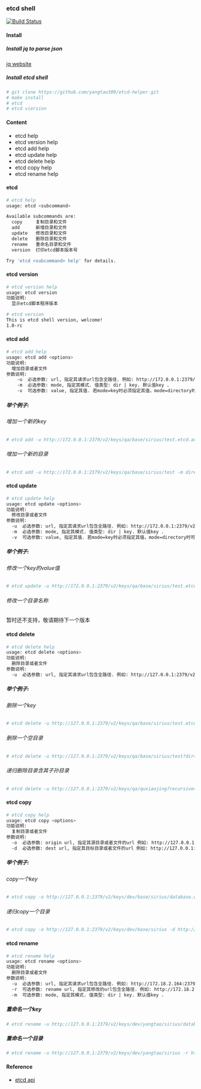 
### etcd shell 
[![Build Status](https://travis-ci.org/yangtao309/etcd-helper.png?branch=master)](https://travis-ci.org/yangtao309/etcd-helper)

#### Install

##### Install jq to parse json

[jq website](https://stedolan.github.io/jq/)

##### Install etcd shell

```bash
# git clone https://github.com/yangtao309/etcd-helper.git
# make install
# etcd 
# etcd viersion
```

#### Content 

*	etcd help
*	etcd version help
*	etcd add help
*	etcd update help
*	etcd delete help
*	etcd copy help
* etcd rename help

#### etcd

```bash
# etcd help
usage: etcd <subcommand>

Available subcommands are:
  copy     复制目录和文件
  add      新增目录和文件
  update   修改目录和文件
  delete   删除目录和文件
  rename   重命名目录和文件
  version  打印etcd脚本版本号

Try 'etcd <subcommand> help' for details.
```

#### etcd version 

```bash
# etcd version help
usage: etcd version
功能说明:
  显示etcd脚本程序版本

# etcd version
This is etcd shell version, welcome!
1.0-rc
```

#### etcd add 

```bash
# etcd add help
usage: etcd add <options>
功能说明:
  增加目录或者文件
参数说明:
	-u	必选参数: url, 指定其请求url包含全路径. 例如: http://172.0.0.1:2379/v2/keys/dev/yangtao .
	-m	必选参数: mode, 指定其模式. 值类型: dir | key. 默认值key . 
	-v	可选参数: value, 指定其值. 若mode=key时必须指定其值，mode=directory时可选 .
```

##### 举个例子:

###### 增加一个新的key

```bash
# etcd add -u http://172.0.0.1:2379/v2/keys/qa/base/sirius/test.etcd.add -m key -v "hello world" 
```

###### 增加一个新的目录
```bash
# etcd add -u http://172.0.0.1:2379/v2/keys/qa/base/sirius/test -m directory
```

#### etcd update

```bash
# etcd update help
usage: etcd update <options>
功能说明:
  修改目录或者文件
参数说明:
  -u  必选参数: url, 指定其请求url包含全路径. 例如: http://172.0.0.1:2379/v2/keys/dev/yangtao .
  -m  必选参数: mode, 指定其模式. 值类型: dir | key. 默认值key . 
  -v  可选参数: value, 指定其值. 若mode=key时必须指定其值，mode=directory时可选 .
```

##### 举个例子:

###### 修改一个key的value值

```bash
# etcd update -u http://172.0.0.1:2379/v2/keys/qa/base/sirius/test.etcd.add -m key -v "updated value"
```

###### 修改一个目录名称

暂时还不支持，敬请期待下一个版本

#### etcd delete

```bash
# etcd delete help
usage: etcd delete <options>
功能说明:
  删除目录或者文件
参数说明:
  -u  必选参数: url, 指定其请求url包含全路径. 例如: http://127.0.0.1:2379/v2/keys/dev/yangtao .
```

##### 举个例子:

###### 删除一个key

```bash
# etcd delete -u http://127.0.0.1:2379/v2/keys/qa/base/sirius/test.etcd.add
```

###### 删除一个空目录

```bash
# etcd delete -u http://127.0.0.1:2379/v2/keys/qa/base/sirius/test?dir=true
```

###### 递归删除目录含其子孙目录

```bash
# etcd delete -u http://127.0.0.1:2379/v2/keys/qa/quxiaojing?recursive=true
```

#### etcd copy

```bash
# etcd copy help
usage: etcd copy <options>
功能说明:
  复制目录或者文件
参数说明:
  -o  必选参数: origin url, 指定其源目录或者文件的url 例如: http://127.0.0.1:2379/v2/keys/dev/yangtao .
  -d  必选参数: dest url, 指定其目标目录或者文件的url 例如: http://127.0.0.1:2379/v2/keys/qa/yangtao .
```

##### 举个例子:

###### copy一个key

```bash
# etcd copy -o http://127.0.0.1:2379/v2/keys/dev/base/sirius/database.username -d http://127.0.0.1:2379/v2/keys/qa/base/sirius/database.username
```

###### 递归copy一个目录

```bash
# etcd copy -o http://127.0.0.1:2379/v2/keys/dev/base/sirius -d http://127.0.0.1:2379/v2/keys/qa/base/sirius
```

#### etcd rename

```bash
# etcd rename help
usage: etcd rename <options>
功能说明:
  删除目录或者文件
参数说明:
  -u  必选参数: url, 指定其请求url包含全路径. 例如: http://172.18.2.164:2379/v2/keys/dev/yangtao .
  -r  可选参数: rename url, 指定其修改的url包含全路径. 例如: http://172.18.2.164:2379/v2/keys/dev/test .
  -m  可选参数: mode, 指定其模式. 值类型: dir | key. 默认值key . 
```

##### 重命名一个key

```bash
# etcd rename -u http://127.0.0.1:2379/v2/keys/dev/yangtao/sirius/database.password -r http://127.0.0.1:2379/v2/keys/dev/yangtao/sirius/database.pwd
```

##### 重命名一个目录

```bash
# etcd rename -u http://127.0.0.1:2379/v2/keys/dev/yangtao/sirius -r http://127.0.0.1:2379/v2/keys/dev/yangtao/sirius2 -m dir
```

#### Reference

* [etcd api](https://github.com/coreos/etcd/blob/master/Documentation/api.md)

